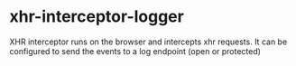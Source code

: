 # xhr-interceptor-logger
XHR interceptor runs on the browser and intercepts xhr requests. It can be configured to send the events to a log endpoint (open or protected) 

